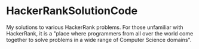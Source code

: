 # HackerRankSolutionCode
My solutions to various HackerRank problems.
For those unfamiliar with HackerRank, it is a "place where programmers from all over the world come together to solve problems in a wide range of Computer Science domains".
